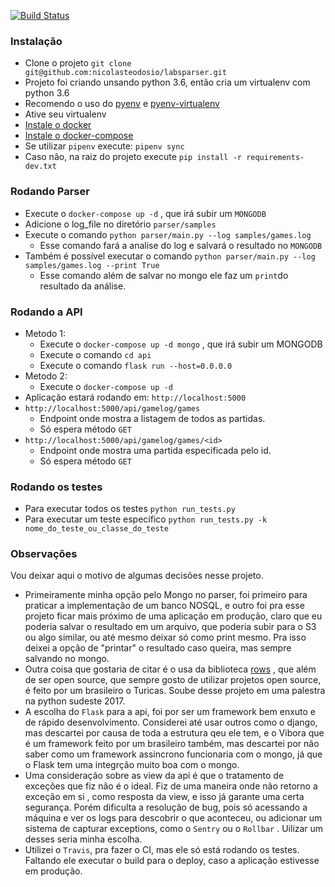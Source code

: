 
[![Build Status](https://travis-ci.org/nicolasteodosio/labsparser.svg?branch=master)](https://travis-ci.org/nicolasteodosio/labsparser)

### Instalação ###
* Clone o projeto `git clone git@github.com:nicolasteodosio/labsparser.git`
* Projeto foi criando unsando python 3.6, então cria um virtualenv com python 3.6
* Recomendo o uso do  [pyenv](https://github.com/pyenv/pyenv-installer) e [pyenv-virtualenv](https://github.com/pyenv/pyenv-virtualenv#installation)
* Ative seu virtualenv
* [Instale o docker](https://docs.docker.com/install/linux/docker-ce/ubuntu/#install-using-the-repository)
* [Instale o docker-compose](https://docs.docker.com/compose/install/#install-compose)
* Se utilizar `pipenv` execute: `pipenv sync`
* Caso não, na raiz do projeto execute `pip install -r requirements-dev.txt`

### Rodando Parser ###
* Execute o `docker-compose up -d` , que irá subir um `MONGODB`
* Adicione o log_file no diretório `parser/samples`
* Execute o comando `python parser/main.py --log samples/games.log` 
    * Esse comando fará a analise do log e salvará o resultado no `MONGODB`
* Também é possível executar o comando `python parser/main.py --log samples/games.log --print True`
    * Esse comando além de salvar no mongo ele faz um `print`do resultado da análise.

### Rodando a API ###
* Metodo 1:
    * Execute o `docker-compose up -d mongo` , que irá subir um MONGODB
    * Execute o comando `cd api` 
    * Execute o comando `flask run --host=0.0.0.0` 
* Metodo 2:
    * Execute o `docker-compose up -d`
* Aplicação estará rodando em: `http://localhost:5000`
* `http://localhost:5000/api/gamelog/games`
    * Endpoint onde mostra a listagem de todos as partidas.
    * Só espera método `GET`
* `http://localhost:5000/api/gamelog/games/<id>`
    * Endpoint onde mostra uma partida especificada pelo id.
    * Só espera método `GET`
    
### Rodando os testes ###
* Para executar todos os testes `python run_tests.py`
* Para executar um teste específico `python run_tests.py -k nome_do_teste_ou_classe_do_teste`
   
### Observações ###
Vou deixar aqui o motivo de algumas decisões nesse projeto.
* Primeiramente minha opção pelo Mongo no parser, foi primeiro para praticar a implementação de um banco NOSQL,
 e outro foi pra esse projeto ficar mais próximo de uma aplicação em produção, claro que eu poderia salvar o resultado
 em um arquivo, que poderia subir para o S3 ou algo similar, ou até mesmo deixar só como print mesmo. Pra isso deixei a 
 opção de "printar" o resultado caso queira, mas sempre salvando no mongo.
* Outra coisa que gostaria de citar é o usa da biblioteca [rows](https://github.com/turicas/rows) , que além de ser 
open source, que sempre gosto de utilizar projetos open source, é feito por um brasileiro o Turicas. 
Soube desse projeto em uma palestra na python sudeste 2017. 
* A escolha do `Flask` para a api, foi por ser um framework bem enxuto e de rápido desenvolvimento.
 Considerei até usar outros como o django, mas descartei por causa de toda a estrutura qeu ele tem, 
 e o Vibora que é um framework feito por um brasileiro também, 
 mas descartei por não saber como um framework assincrono funcionaria com o mongo, 
 já que o Flask tem uma integrção muito boa com o mongo.
* Uma consideração sobre as view da api é que o tratamento de exceções que fiz não é o ideal. 
Fiz de uma maneira onde não retorno a exceção em si , como resposta da view, e isso já garante uma certa segurança.
Porém dificulta a resolução de bug, pois só acessando a máquina e ver os logs para descobrir o que aconteceu, 
ou adicionar um sistema de capturar exceptions, como o `Sentry` ou o `Rollbar` . Uilizar um desses seria minha escolha.
* Utilizei o `Travis`, pra fazer o CI, mas ele só está rodando os testes. 
Faltando ele executar o build para o deploy, caso a aplicação estivesse em produção.
